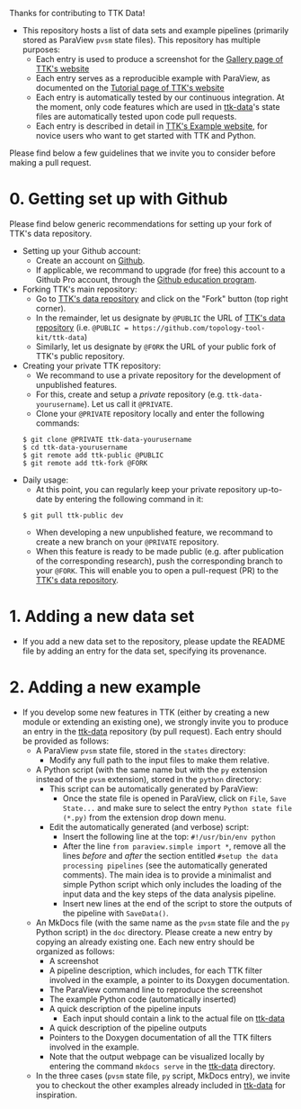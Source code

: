 Thanks for contributing to TTK Data!

- This repository hosts a list of data sets and example pipelines (primarily stored as ParaView `pvsm` state files). This repository has multiple purposes:
  - Each entry is used to produce a screenshot for the [Gallery page of TTK's website](https://topology-tool-kit.github.io/gallery.html)
  - Each entry serves as a reproducible example with ParaView, as documented on the [Tutorial page of TTK's website](https://topology-tool-kit.github.io/tutorials.html)
  - Each entry is automatically tested by our continuous integration. At the moment, only code features which are used in [ttk-data](https://github.com/topology-tool-kit/ttk-data)'s state files are automatically tested upon code pull requests.
  - Each entry is described in detail in [TTK's Example website](https://topology-tool-kit.github.io/examples), for novice users who want to get started with TTK and Python.

Please find below a few guidelines that we invite you to consider before making a pull request.

# 0. Getting set up with Github
Please find below generic recommendations for setting up your fork of TTK's data repository.
  - Setting up your Github account:
    - Create an account on [Github](https://github.com/).
    - If applicable, we recommand to upgrade (for free) this account to a Github Pro account, through the [Github education program](https://docs.github.com/en/education/explore-the-benefits-of-teaching-and-learning-with-github-education/use-github-in-your-classroom-and-research/apply-for-an-educator-or-researcher-discount).
  - Forking TTK's main repository:
    - Go to [TTK's data repository](https://github.com/topology-tool-kit/ttk-data) and click on the "Fork" button (top right corner).
    - In the remainder, let us designate by `@PUBLIC` the URL of [TTK's data repository](https://github.com/topology-tool-kit/ttk-data) (i.e. `@PUBLIC = https://github.com/topology-tool-kit/ttk-data`)
    - Similarly, let us designate by `@FORK` the URL of your public fork of TTK's public repository.
  - Creating your private TTK repository:
    - We recommand to use a private repository for the development of unpublished features.
    - For this, create and setup a *private* repository (e.g. `ttk-data-yourusername`). Let us call it `@PRIVATE`.
    - Clone your `@PRIVATE` repository locally and enter the following commands:
    ```
    $ git clone @PRIVATE ttk-data-yourusername
    $ cd ttk-data-yourusername
    $ git remote add ttk-public @PUBLIC
    $ git remote add ttk-fork @FORK
    ```
  - Daily usage:
    - At this point, you can regularly keep your private repository up-to-date by entering the following command in it:
    ```
    $ git pull ttk-public dev
    ```
    - When developing a new unpublished feature, we recommand to create a new branch on your `@PRIVATE` repository.
    - When this feature is ready to be made public (e.g. after publication of the corresponding research), push the corresponding branch to your `@FORK`. This will enable you to open a pull-request (PR) to the [TTK's data repository](https://github.com/topology-tool-kit/ttk-data).

# 1. Adding a new data set
- If you add a new data set to the repository, please update the README file by adding an entry for the data set, specifying its provenance.

# 2. Adding a new example
- If you develop some new features in TTK (either by creating a new module or extending an existing one), we strongly invite you to produce an entry in the [ttk-data](https://github.com/topology-tool-kit/ttk-data) repository (by pull request). Each entry should be provided as follows:
  - A ParaView `pvsm` state file, stored in the `states` directory:
    - Modify any full path to the input files to make them relative.
  - A Python script (with the same name but with the `py` extension instead of the `pvsm` extension), stored in the `python` directory:
    - This script can be automatically generated by ParaView:
      - Once the state file is opened in ParaView, click on `File`, `Save State...` and make sure to select the entry `Python state file (*.py)` from the extension drop down menu.
    - Edit the automatically generated (and verbose) script:
      - Insert the following line at the top: `#!/usr/bin/env python`
      - After the line `from paraview.simple import *`, remove all the lines *before* and *after* the section entitled ```#setup the data processing pipelines``` (see the automatically generated comments). The main idea is to provide a minimalist and simple Python script which only includes the loading of the input data and the key steps of the data analysis pipeline.
      - Insert new lines at the end of the script to store the outputs of the pipeline with `SaveData()`.
  - An MkDocs file (with the same name as the `pvsm` state file and the `py` Python script) in the `doc` directory. Please create a new entry by copying an already existing one. Each new entry should be organized as follows:
    - A screenshot
    - A pipeline description, which includes, for each TTK filter involved in the example, a pointer to its Doxygen documentation.
    - The ParaView command line to reproduce the screenshot
    - The example Python code (automatically inserted)
    - A quick description of the pipeline inputs
      - Each input should contain a link to the actual file on [ttk-data](https://github.com/topology-tool-kit/ttk-data)
    - A quick description of the pipeline outputs
    - Pointers to the Doxygen documentation of all the TTK filters involved in the example.
    - Note that the output webpage can be visualized locally by entering the command `mkdocs serve` in the [ttk-data](https://github.com/topology-tool-kit/ttk-data) directory.
  - In the three cases (`pvsm` state file, `py` script, MkDocs entry), we invite you to checkout the other examples already included in [ttk-data](https://github.com/topology-tool-kit/ttk-data) for inspiration.
